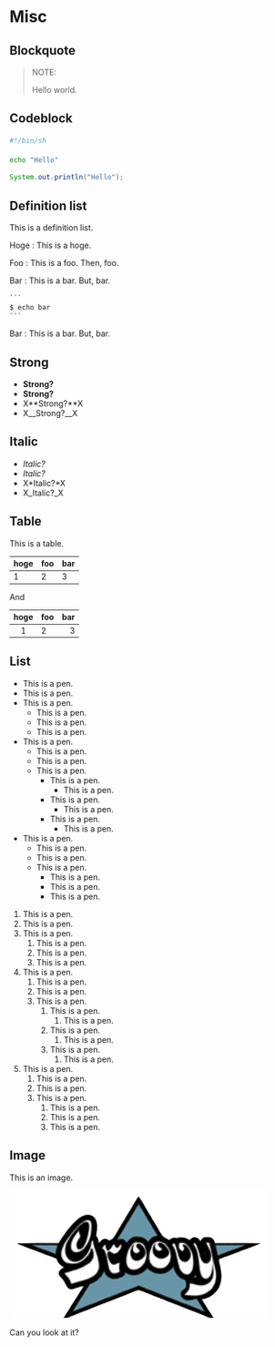 # Misc

## Blockquote

> NOTE:
>
> Hello world.


## Codeblock

```sh
#!/bin/sh

echo "Hello"
```

```java
System.out.println("Hello");
```

## Definition list

This is a definition list.

Hoge
:   This is a hoge.

Foo
:   This is a foo.
    Then, foo.

Bar
:   This is a bar.
    But, bar.

    ```
    $ echo bar
    ```

Bar
:   This is a bar.
    But, bar.


## Strong

* **Strong?**
* __Strong?__
* X**Strong?**X
* X__Strong?__X


## Italic

* *Italic?*
* _Italic?_
* X*Italic?*X
* X_Italic?_X


## Table

This is a table.

|hoge|foo|bar|
|----|---|---|
|1   |2  |3  |

And

|hoge|foo|bar|
|:--:|:--|--:|
|1   |2  |3  |


## List

* This is a pen.
* This is a pen.
* This is a pen.
    * This is a pen.
    * This is a pen.
    * This is a pen.
* This is a pen.
    * This is a pen.
    * This is a pen.
    * This is a pen.
        * This is a pen.
            * This is a pen.
        * This is a pen.
            * This is a pen.
        * This is a pen.
            * This is a pen.
* This is a pen.
    * This is a pen.
    * This is a pen.
    * This is a pen.
        * This is a pen.
        * This is a pen.
        * This is a pen.

1. This is a pen.
1. This is a pen.
1. This is a pen.
    1. This is a pen.
    1. This is a pen.
    1. This is a pen.
1. This is a pen.
    1. This is a pen.
    1. This is a pen.
    1. This is a pen.
        1. This is a pen.
            1. This is a pen.
        1. This is a pen.
            1. This is a pen.
        1. This is a pen.
            1. This is a pen.
1. This is a pen.
    1. This is a pen.
    1. This is a pen.
    1. This is a pen.
        1. This is a pen.
        1. This is a pen.
        1. This is a pen.


## Image

This is an image.

![image](groovy-logo.png "This is an image")

Can you look at it?

